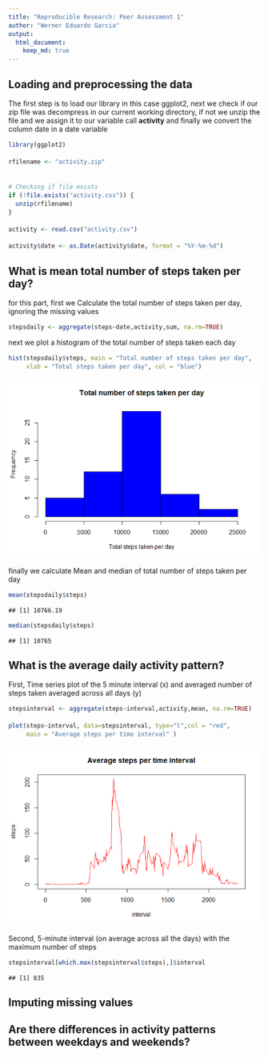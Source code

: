 ```yaml
---
title: "Reproducible Research: Peer Assessment 1"
author: "Werner Eduardo Garcia"
output: 
  html_document:
    keep_md: true
---
```



## Loading and preprocessing the data
The first step is to load our library in this case ggplot2, next we check if
our zip file was decompress in our current working directory, if not we unzip 
the file and we assign it to our variable call **activity** and finally we 
convert the column date in a date variable


```r
library(ggplot2)

rfilename <- "activity.zip"


# Checking if file exists
if (!file.exists("activity.cvs")) { 
  unzip(rfilename) 
}

activity <- read.csv("activity.csv")

activity$date <- as.Date(activity$date, format = "%Y-%m-%d")
```

## What is mean total number of steps taken per day?
for this part, first we Calculate the total number of steps taken per day, 
ignoring the missing values

```r
stepsdaily <- aggregate(steps~date,activity,sum, na.rm=TRUE)
```

next we plot a histogram of the total number of steps taken each day

```r
hist(stepsdaily$steps, main = "Total number of steps taken per day",
     xlab = "Total steps taken per day", col = "blue")
```

![](PA1_template_files/figure-html/unnamed-chunk-3-1.png)<!-- -->

finally we calculate Mean and median of total number of steps taken per day

```r
mean(stepsdaily$steps)
```

```
## [1] 10766.19
```

```r
median(stepsdaily$steps)
```

```
## [1] 10765
```


## What is the average daily activity pattern?
First, Time series plot of the 5 minute interval (x) and averaged number of 
steps taken averaged across all days (y)

```r
stepsinterval <- aggregate(steps~interval,activity,mean, na.rm=TRUE)

plot(steps~interval, data=stepsinterval, type="l",col = "red", 
     main = "Average steps per time interval" )
```

![](PA1_template_files/figure-html/unnamed-chunk-5-1.png)<!-- -->

Second, 5-minute interval (on average across all the days) with the maximum number of steps

```r
stepsinterval[which.max(stepsinterval$steps),]$interval
```

```
## [1] 835
```


## Imputing missing values



## Are there differences in activity patterns between weekdays and weekends?
